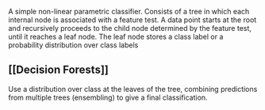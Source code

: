 A simple non-linear parametric classifier. Consists of a tree in which each internal node is associated with a feature test. A data point starts at the root and recursively proceeds to the child node determined by the feature test, until it reaches a leaf node. The leaf node stores a class label or a probability distribution over class labels
## [[Decision Forests]]
Use a distribution over class at the leaves of the tree, combining predictions from multiple trees (ensembling) to give a final classification. 